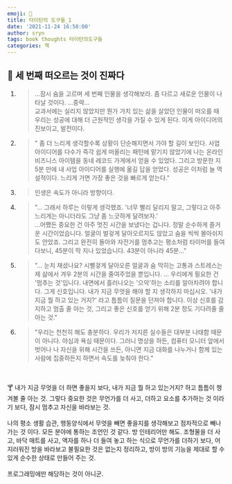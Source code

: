 ```yaml
---
emoji: 📕
title: 타이탄의 도구들_1
date: '2021-11-24 16:50:00'
author: sryn
tags: book thoughts 타이탄의도구들
categories: 책
---
```


## 🍋 세 번째 떠오르는 것이 진짜다

1.  > ...잠시 숨을 고르며 세 번째 인물을 생각해보라. 좀 다르고 새로운 인물이 나타날 것이다. ...중략...</br>교과서에는 실리지 않았지만 뭔가 가치 있는 삶을 살았던 인물이 떠오를 때 우리는 성공에 대해 더 근원적인 생각을 가질 수 있게 된다. 이게 아이디어의 진보이고, 발전이다.

2.  > " 좀 더 느리게 생각할수록 상황이 단순해지면서 가야 할 길이 보인다. 사업 아이디어를 다수가 즉각 쉽게 떠올리는 패턴에 맡기지 않았기에 나는 온라인 비즈니스 아이템을 동네 레코드 가게에서 얻을 수 있었다. 그리고 방문한 지 5분 만에 내 사업 아이디어를 실행에 옮길 답을 얻었다. 성공은 이처럼 늘 역설적이다. 느리게 가면 가장 좋은 것을 빠르게 얻는다."

3.  > 인생은 속도가 아니라 방향이다.

4.  > "... 그래서 하루는 이렇게 생각했죠. '너무 빨리 달리지 말고, 그렇다고 아주 느리게는 아니더라도 그냥 좀 느긋하게 달려보자.' </br>...어쨌든 중요한 건 아주 멋진 시간을 보냈다는 겁니다. 정말 순수하게 즐거운 시간이었습니다. 얼굴이 벌겋게 달아오르지도 않았고 숨을 씩씩 몰아쉬지도 안았죠. 그리고 완전히 돌아와 자전거를 멈추고는 평소처럼 타이머를 들여다보니, 45분이 막 지나 있었습니다. 43분이 아니라 45분..."

5.  > "... 눈치 채셨나요? 시뻘겋게 달아오른 얼굴과 숨 막히는 고통과 스트레스는 제 삶에서 겨우 2분의 시간을 줄여주었을 뿐입니다. ... 우리에게 필요한 건 '멈추는 것'입니다. 내면에서 흘러나오는 '으악'하는 소리를 알아차려야 합니다. 그게 신호입니다. 내가 지금 무엇을 해야 할 지 생각하지 마십시오. '내가 지금 뭘 하고 있는 거지?' 라고 틈틈이 질문을 던져야 합니다. 이상 신호를 감지하고 멈출 줄 아는 것, 그리고 좋은 신호를 얻기 위해 2분 정도 기다려줄 줄 아는 것."

6.  > "우리는 천천히 해도 충분하다. 우리가 저지른 실수들은 대부분 나태함 때문이 아니다. 야심과 욕심 때문이다. 그러니 명상을 하든, 컴퓨터 모니터 앞에서 벗어나 나 자신을 위해 시간을 쓰든, 아니면 지금 대화를 나누거나 함께 있는 사람에 집중하든지 하면서 속도를 늦춰야 한다."

</br></br>
🍸
내가 지금 무엇을 더 하면 좋을지 보다, 내가 지금 뭘 하고 있는거지? 하고 틈틈이 챙겨볼 줄 아는 것. 그렇다 중요한 것은 무언가를 더 사고, 더하고 요소를 추가하는 것 이라기 보다, 잠시 멈추고 자신을 바라보는 것. </br></br>나의 평소 생활 습관, 행동양식에서 무엇을 빼면 좋을지를 생각해보고 점차적으로 빼나가는 것 이다. 모든 분야에 통하는 조언인 것 같다. 방 인테리어만 해도. 조형물을 더 사고, 바닥 매트를 사고, 액자를 하나 더 들여 놓고 하는 식으로 무언가를 더하기 보다, 어지러워진 방을 바라보고 불필요한 것은 없는지 정리하고, 방이 방의 기능을 제대로 할 수 있게 순수한 상태로 만들어 주는 것. </br></br>프로그래밍에만 해당하는 것이 아니군.

<!--
```toc

``` -->
